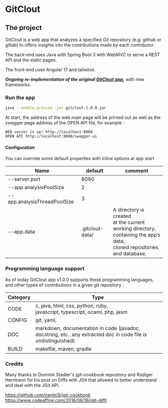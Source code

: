 # GitClout

## The project
GitClout is a web app that analyzes a specified Git repository (e.g. github or gitlab) to offers insights into the contributions made by each contributor.

The back-end uses Java with Spring Boot 3 with WebMVC to serve a REST API and the static pages.

The front-end uses Angular 17 and tailwind.

***Ongoing re-implementation of the original [GitClout app](https://gitlab.com/4nt0ineB/sebbah-bastos),*** with new frameworks.

### Run the app
```sh
java --enable-preview -jar gitclout-1.0.0.jar 
```

At start, the address of the web main page will be printed out as well as the swagger page address of the OPEN API file, for example :
```shell
WEB server is up! http://localhost:8080
OPEN API http://localhost:8080/swagger-ui
```

#### Configuration

You can override some default properties with inline options at app start


| Name                          | default         | comment                                                                                                                                 |
|-------------------------------|-----------------|-----------------------------------------------------------------------------------------------------------------------------------------|
| --server.port                 | 8080            |                                                                                                                                         |
| --app.analysisPoolSize        | 2               |                                                                                                                              
| --app.analysisThreadPoolSize  | 3               |                                                                                                                                         |
| --app.data                    | .gitclout-data/ | A directory is created <br>at the current working directory, <br> containing the app’s data, <br>cloned repositories and database, <br> |





### Programming language support

As of today GitClout app v1.0.0 supports these programming languages,
and other types of contributions in a given git repository :


| Category | Type                                                                                                          | 
|----------|---------------------------------------------------------------------------------------------------------------|
| CODE     | c, java, html, css, python, ruby, <br/>javascript, typescript, ocaml, php, jasm                               |
| CONFIG   | git, yaml,                                                                                                    |
| DOC      | markdown, documentation in code (javadoc, docstring, etc.. any extracted doc in code file is undistinguished) |
| BUILD    | makefile, maven, gradle                                                                                       |


### Credits

Many thanks to Dominik Stadler's jgit-cookbook repository and Rüdiger Herrmann for his post on Diffs with JGit
that allowed to better understand and deal with the JGit API.<br>

https://github.com/centic9/jgit-cookbook <br>
https://www.codeaffine.com/2016/06/16/jgit-diff/
